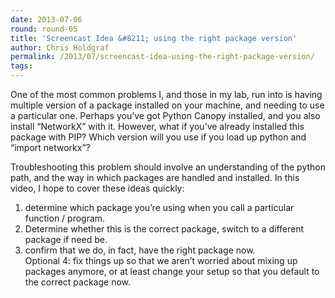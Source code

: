 ```yaml
---
date: 2013-07-06
round: round-05
title: 'Screencast Idea &#8211; using the right package version'
author: Chris Holdgraf
permalink: /2013/07/screencast-idea-using-the-right-package-version/
tags:
---
```

One of the most common problems I, and those in my lab, run into is having multiple version of a package installed on your machine, and needing to use a particular one. Perhaps you&#8217;ve got Python Canopy installed, and you also install &#8220;NetworkX&#8221; with it. However, what if you&#8217;ve already installed this package with PIP? Which version will you use if you load up python and &#8220;import networkx&#8221;?

Troubleshooting this problem should involve an understanding of the python path, and the way in which packages are handled and installed. In this video, I hope to cover these ideas quickly:

1. determine which package you&#8217;re using when you call a particular function / program.  
2. Determine whether this is the correct package, switch to a different package if need be.  
3. confirm that we do, in fact, have the right package now.  
Optional 4: fix things up so that we aren&#8217;t worried about mixing up packages anymore, or at least change your setup so that you default to the correct package now.
